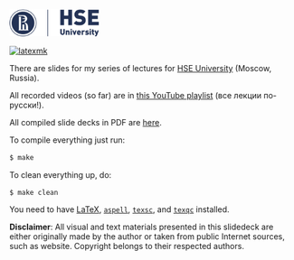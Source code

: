 <img src="hse-logo.svg" height="48px"/>

[![latexmk](https://github.com/yegor256/sqm/actions/workflows/latexmk.yml/badge.svg?branch=master)](https://github.com/yegor256/sqm/actions/workflows/latexmk.yml)

There are slides for my series of lectures for [HSE University](https://www.hse.ru/en/) (Moscow, Russia).

All recorded videos (so far) are in [this YouTube playlist](https://www.youtube.com/playlist?list=PLaIsQH4uc08xyXRhhYPHh-Yam2kEwNaLl) (все лекции по-русски!).

All compiled slide decks in PDF are [here](https://yegor256.github.io/sqm/).

To compile everything just run:

```bash
$ make
```

To clean everything up, do:

```
$ make clean
```

You need to have
[LaTeX](https://en.wikipedia.org/wiki/LaTeX),
[`aspell`](http://aspell.net/),
[`texsc`](https://rubygems.org/gems/texsc),
and
[`texqc`](https://rubygems.org/gems/texqc)
installed.

**Disclaimer**: All visual and text materials presented in
this slidedeck are either originally made by the author or taken from public
Internet sources, such as website. Copyright belongs to their respected
authors.